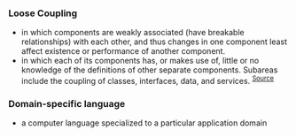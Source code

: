 ### Loose Coupling
- in which components are weakly associated (have breakable relationships) with each other, and thus changes in one component least affect existence or performance of another component. 
- in which each of its components has, or makes use of, little or no knowledge of the definitions of other separate components. Subareas include the coupling of classes, interfaces, data, and services.
<sup>[Source](https://en.wikipedia.org/wiki/Loose_coupling)</sup>

### Domain-specific language
- a computer language specialized to a particular application domain